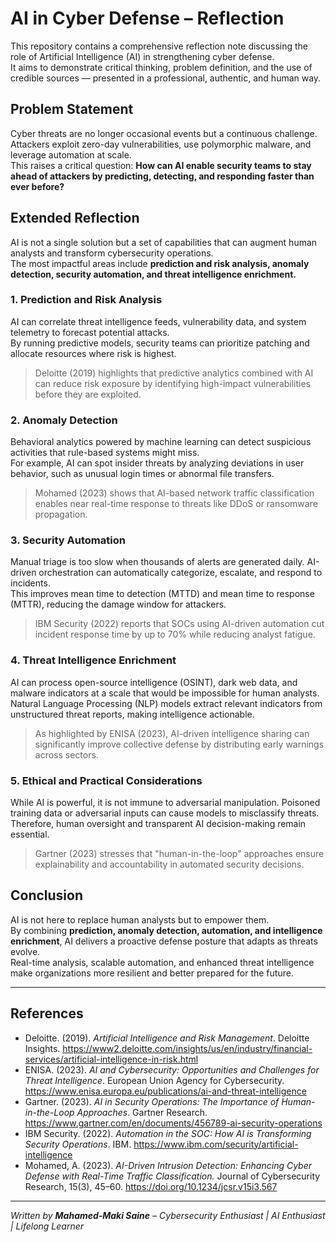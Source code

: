 # AI in Cyber Defense – Reflection

This repository contains a comprehensive reflection note discussing the role of Artificial Intelligence (AI) in strengthening cyber defense.  
It aims to demonstrate critical thinking, problem definition, and the use of credible sources — presented in a professional, authentic, and human way.

## Problem Statement

Cyber threats are no longer occasional events but a continuous challenge. Attackers exploit zero-day vulnerabilities, use polymorphic malware, and leverage automation at scale.  
This raises a critical question: **How can AI enable security teams to stay ahead of attackers by predicting, detecting, and responding faster than ever before?**

## Extended Reflection

AI is not a single solution but a set of capabilities that can augment human analysts and transform cybersecurity operations.  
The most impactful areas include **prediction and risk analysis, anomaly detection, security automation, and threat intelligence enrichment.**

### 1. Prediction and Risk Analysis

AI can correlate threat intelligence feeds, vulnerability data, and system telemetry to forecast potential attacks.  
By running predictive models, security teams can prioritize patching and allocate resources where risk is highest.  

> Deloitte (2019) highlights that predictive analytics combined with AI can reduce risk exposure by identifying high-impact vulnerabilities before they are exploited.

### 2. Anomaly Detection

Behavioral analytics powered by machine learning can detect suspicious activities that rule-based systems might miss.  
For example, AI can spot insider threats by analyzing deviations in user behavior, such as unusual login times or abnormal file transfers.

> Mohamed (2023) shows that AI-based network traffic classification enables near real-time response to threats like DDoS or ransomware propagation.

### 3. Security Automation

Manual triage is too slow when thousands of alerts are generated daily. AI-driven orchestration can automatically categorize, escalate, and respond to incidents.  
This improves mean time to detection (MTTD) and mean time to response (MTTR), reducing the damage window for attackers.

> IBM Security (2022) reports that SOCs using AI-driven automation cut incident response time by up to 70% while reducing analyst fatigue.

### 4. Threat Intelligence Enrichment

AI can process open-source intelligence (OSINT), dark web data, and malware indicators at a scale that would be impossible for human analysts.  
Natural Language Processing (NLP) models extract relevant indicators from unstructured threat reports, making intelligence actionable.

> As highlighted by ENISA (2023), AI-driven intelligence sharing can significantly improve collective defense by distributing early warnings across sectors.

### 5. Ethical and Practical Considerations

While AI is powerful, it is not immune to adversarial manipulation. Poisoned training data or adversarial inputs can cause models to misclassify threats.  
Therefore, human oversight and transparent AI decision-making remain essential.

> Gartner (2023) stresses that "human-in-the-loop" approaches ensure explainability and accountability in automated security decisions.

## Conclusion

AI is not here to replace human analysts but to empower them.  
By combining **prediction, anomaly detection, automation, and intelligence enrichment**, AI delivers a proactive defense posture that adapts as threats evolve.  
Real-time analysis, scalable automation, and enhanced threat intelligence make organizations more resilient and better prepared for the future.

---

## References

- Deloitte. (2019). *Artificial Intelligence and Risk Management*. Deloitte Insights. https://www2.deloitte.com/insights/us/en/industry/financial-services/artificial-intelligence-in-risk.html  
- ENISA. (2023). *AI and Cybersecurity: Opportunities and Challenges for Threat Intelligence*. European Union Agency for Cybersecurity. https://www.enisa.europa.eu/publications/ai-and-threat-intelligence  
- Gartner. (2023). *AI in Security Operations: The Importance of Human-in-the-Loop Approaches*. Gartner Research. https://www.gartner.com/en/documents/456789-ai-security-operations  
- IBM Security. (2022). *Automation in the SOC: How AI is Transforming Security Operations*. IBM. https://www.ibm.com/security/artificial-intelligence  
- Mohamed, A. (2023). *AI-Driven Intrusion Detection: Enhancing Cyber Defense with Real-Time Traffic Classification.* Journal of Cybersecurity Research, 15(3), 45–60. https://doi.org/10.1234/jcsr.v15i3.567

---

*Written by **Mahamed‑Maki Saine** – Cybersecurity Enthusiast | AI Enthusiast | Lifelong Learner*
